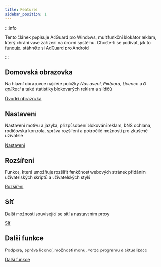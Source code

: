 ```yaml
---
title: Features
sidebar_position: 1
---
```


:::info

Tento článek popisuje AdGuard pro Windows, multifunkční blokátor reklam, který chrání vaše zařízení na úrovni systému. Chcete-li se podívat, jak to funguje, [stáhněte si AdGuard pro Android](https://agrd.io/download-kb-adblock)

:::

## Domovská obrazovka

Na hlavní obrazovce najdete položky _Nastavení_, _Podpora_, _Licence_ a _O aplikaci_ a také statistiky blokovaných reklam a slídičů

[Úvodní obrazovka](/adguard-for-windows/features/home-screen/)

## Nastavení

Nastavení motivu a jazyka, přizpůsobení blokování reklam, DNS ochrana, rodičovská kontrola, správa rozšíření a pokročilé možnosti pro zkušené uživatele

[Nastavení](/adguard-for-windows/features/settings/)

## Rozšíření

Funkce, která umožňuje rozšířit funkčnost webových stránek přidáním uživatelských skriptů a uživatelských stylů

[Rozšíření](/adguard-for-windows/features/extensions/)

## Síť

Další možnosti související se sítí a nastavením proxy

[Síť](/adguard-for-windows/features/network/)

## Další funkce

Podpora, správa licencí, možnosti menu, verze programu a aktualizace

[Další funkce](/adguard-for-windows/features/others/)
